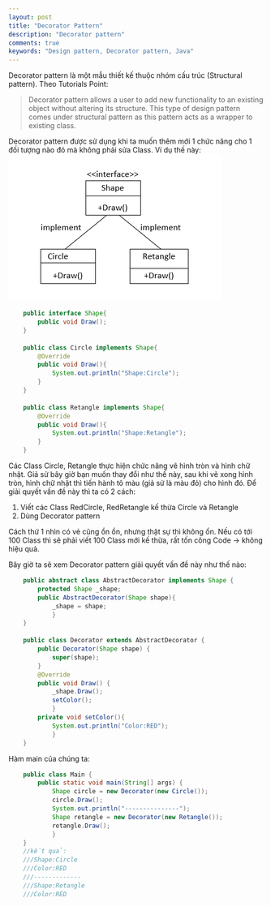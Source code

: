 ```yaml
---
layout: post
title: "Decorator Pattern"
description: "Decorator pattern"
comments: true
keywords: "Design pattern, Decorator pattern, Java"
---
```

Decorator pattern là một mẫu thiết kế thuộc nhóm cấu trúc (Structural pattern).
Theo Tutorials Point:
>Decorator pattern allows a user to add new functionality to an existing object without altering its structure. This type of design pattern comes under structural pattern as this pattern acts as a wrapper to existing class.

Decorator pattern được sử dụng khi ta muốn thêm mới 1 chức năng cho 1 đối tượng nào đó mà không phải sửa Class.
Ví dụ thế này: 
![Decorator](/assets/images/Decorator.PNG)
```java
    public interface Shape{
        public void Draw();
    }

    public class Circle implements Shape{
        @Override
        public void Draw(){
            System.out.println("Shape:Circle");
        }
    }

    public class Retangle implements Shape{
        @Override
        public void Draw(){
            System.out.println("Shape:Retangle");
        }
    }
```
Các Class Circle, Retangle thực hiện chức năng vẽ hình tròn và hình chữ nhật. Giả sử bây giờ bạn muốn thay đổi như thế này, sau khi vẽ xong hình tròn, hình chữ nhật thì tiến hành tô màu (giả sử là màu đỏ) cho hình đó.
Để giải quyết vấn đề này thì ta có 2 cách:
1. Viết các Class RedCircle, RedRetangle kế thừa Circle và Retangle
2. Dùng Decorator pattern

Cách thứ 1 nhìn có vẻ cũng ổn ổn, nhưng thật sự thì không ổn. Nếu có tới 100 Class thì sẽ phải viết 100 Class mới kế thừa, rất tốn công Code -> không hiệu quả.

Bây giờ ta sẽ xem Decorator pattern giải quyết vấn đề này như thế nào:
```java
    public abstract class AbstractDecorator implements Shape {
        protected Shape _shape;
        public AbstractDecorator(Shape shape){
            _shape = shape;
            }
    }

    public class Decorator extends AbstractDecorator {
        public Decorator(Shape shape) {
            super(shape);
        }
        @Override
        public void Draw() {
            _shape.Draw();
            setColor();
            }
        private void setColor(){
            System.out.println("Color:RED");
            }
    }
```
Hàm main của chúng ta:
```java
    public class Main {
        public static void main(String[] args) {
            Shape circle = new Decorator(new Circle());
            circle.Draw();
            System.out.println("---------------");
            Shape retangle = new Decorator(new Retangle());
            retangle.Draw();
            }
    }
    //kết quả:
    ///Shape:Circle
    ///Color:RED
    ///-------------
    ///Shape:Retangle
    ///Color:RED
```
